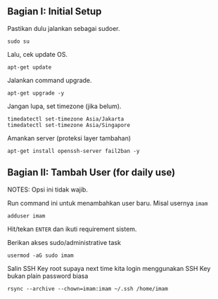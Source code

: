 ## Bagian I: Initial Setup

Pastikan dulu jalankan sebagai sudoer.
```
sudo su
```

Lalu, cek update OS.
```
apt-get update
```

Jalankan command upgrade.
```
apt-get upgrade -y
```

Jangan lupa, set timezone (jika belum).
```
timedatectl set-timezone Asia/Jakarta
timedatectl set-timezone Asia/Singapore
```

Amankan server (proteksi layer tambahan)
```
apt-get install openssh-server fail2ban -y
```

## Bagian II: Tambah User (for daily use)

NOTES: Opsi ini tidak wajib.

Run command ini untuk menambahkan user baru.
Misal usernya `imam`
```
adduser imam
```

Hit/tekan `ENTER` dan ikuti requirement sistem.

Berikan akses sudo/administrative task
```
usermod -aG sudo imam
```

Salin SSH Key root supaya next time kita login menggunakan SSH Key bukan plain password biasa
```
rsync --archive --chown=imam:imam ~/.ssh /home/imam
```